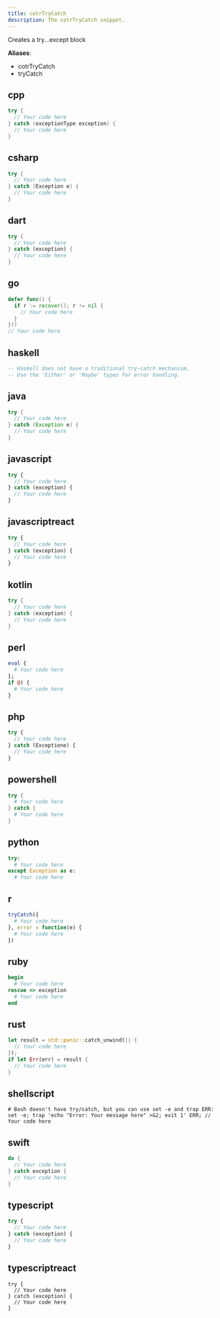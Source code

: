 ```yaml
---
title: cotrTryCatch
description: The cotrTryCatch snippet.
---
```


Creates a try...except block

**Aliases**:
- cotrTryCatch
- tryCatch

## cpp
```cpp
try {
  // Your code here
} catch (exceptionType exception) {
  // Your code here
}
```

## csharp
```csharp
try {
  // Your code here
} catch (Exception e) {
  // Your code here
}
```

## dart
```dart
try {
  // Your code here
} catch (exception) {
  // Your code here
}
```

## go
```go
defer func() {
  if r := recover(); r != nil {
    // Your code here
  }
}()
// Your code here
```

## haskell
```haskell
-- Haskell does not have a traditional try-catch mechanism.
-- Use the 'Either' or 'Maybe' types for error handling.
```

## java
```java
try {
  // Your code here
} catch (Exception e) {
  // Your code here
}
```

## javascript
```javascript
try {
  // Your code here
} catch (exception) {
  // Your code here
}
```

## javascriptreact
```javascriptreact
try {
  // Your code here
} catch (exception) {
  // Your code here
}
```

## kotlin
```kotlin
try {
  // Your code here
} catch (exception) {
  // Your code here
}
```

## perl
```perl
eval {
  # Your code here
};
if @) {
  # Your code here
}
```

## php
```php
try {
  // Your code here
} catch (Exceptione) {
  // Your code here
}
```

## powershell
```powershell
try {
  # Your code here
} catch {
  # Your code here
}
```

## python
```python
try:
  # Your code here
except Exception as e:
  # Your code here
```

## r
```r
tryCatch({
  # Your code here
}, error = function(e) {
  # Your code here
})
```

## ruby
```ruby
begin
  # Your code here
rescue => exception
  # Your code here
end
```

## rust
```rust
let result = std::panic::catch_unwind(|| {
  // Your code here
});
if let Err(err) = result {
  // Your code here
}
```

## shellscript
```shellscript
# Bash doesn't have try/catch, but you can use set -e and trap ERR:
set -e; trap 'echo "Error: Your message here" >&2; exit 1' ERR; // Your code here
```

## swift
```swift
do {
  // Your code here
} catch exception {
  // Your code here
}
```

## typescript
```typescript
try {
  // Your code here
} catch (exception) {
  // Your code here
}
```

## typescriptreact
```typescriptreact
try {
  // Your code here
} catch (exception) {
  // Your code here
}
```


